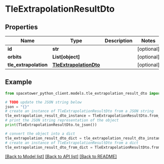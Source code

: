 # TleExtrapolationResultDto


## Properties

Name | Type | Description | Notes
------------ | ------------- | ------------- | -------------
**id** | **str** |  | [optional] 
**orbits** | **List[object]** |  | [optional] 
**tle_extrapolation** | [**TleExtrapolationDto**](TleExtrapolationDto.md) |  | [optional] 

## Example

```python
from spacetower_python_client.models.tle_extrapolation_result_dto import TleExtrapolationResultDto

# TODO update the JSON string below
json = "{}"
# create an instance of TleExtrapolationResultDto from a JSON string
tle_extrapolation_result_dto_instance = TleExtrapolationResultDto.from_json(json)
# print the JSON string representation of the object
print(TleExtrapolationResultDto.to_json())

# convert the object into a dict
tle_extrapolation_result_dto_dict = tle_extrapolation_result_dto_instance.to_dict()
# create an instance of TleExtrapolationResultDto from a dict
tle_extrapolation_result_dto_from_dict = TleExtrapolationResultDto.from_dict(tle_extrapolation_result_dto_dict)
```
[[Back to Model list]](../README.md#documentation-for-models) [[Back to API list]](../README.md#documentation-for-api-endpoints) [[Back to README]](../README.md)


